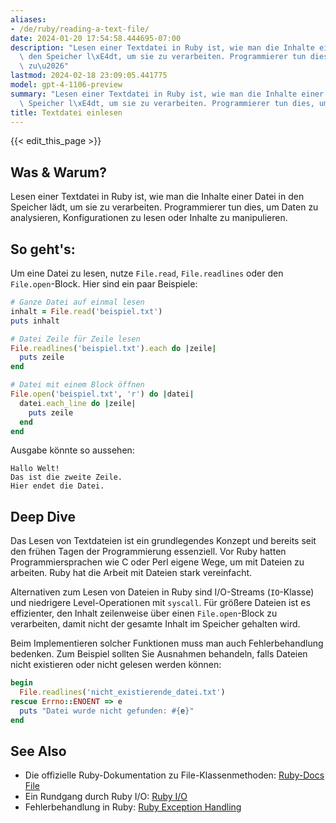 ```yaml
---
aliases:
- /de/ruby/reading-a-text-file/
date: 2024-01-20 17:54:58.444695-07:00
description: "Lesen einer Textdatei in Ruby ist, wie man die Inhalte einer Datei in\
  \ den Speicher l\xE4dt, um sie zu verarbeiten. Programmierer tun dies, um Daten\
  \ zu\u2026"
lastmod: 2024-02-18 23:09:05.441775
model: gpt-4-1106-preview
summary: "Lesen einer Textdatei in Ruby ist, wie man die Inhalte einer Datei in den\
  \ Speicher l\xE4dt, um sie zu verarbeiten. Programmierer tun dies, um Daten zu\u2026"
title: Textdatei einlesen
---
```


{{< edit_this_page >}}

## Was & Warum?

Lesen einer Textdatei in Ruby ist, wie man die Inhalte einer Datei in den Speicher lädt, um sie zu verarbeiten. Programmierer tun dies, um Daten zu analysieren, Konfigurationen zu lesen oder Inhalte zu manipulieren.

## So geht's:

Um eine Datei zu lesen, nutze `File.read`, `File.readlines` oder den `File.open`-Block. Hier sind ein paar Beispiele:

```Ruby
# Ganze Datei auf einmal lesen
inhalt = File.read('beispiel.txt')
puts inhalt

# Datei Zeile für Zeile lesen
File.readlines('beispiel.txt').each do |zeile|
  puts zeile
end

# Datei mit einem Block öffnen
File.open('beispiel.txt', 'r') do |datei|
  datei.each_line do |zeile|
    puts zeile
  end
end
```

Ausgabe könnte so aussehen:

```
Hallo Welt!
Das ist die zweite Zeile.
Hier endet die Datei.
```

## Deep Dive

Das Lesen von Textdateien ist ein grundlegendes Konzept und bereits seit den frühen Tagen der Programmierung essenziell. Vor Ruby hatten Programmiersprachen wie C oder Perl eigene Wege, um mit Dateien zu arbeiten. Ruby hat die Arbeit mit Dateien stark vereinfacht.

Alternativen zum Lesen von Dateien in Ruby sind I/O-Streams (`IO`-Klasse) und niedrigere Level-Operationen mit `syscall`. Für größere Dateien ist es effizienter, den Inhalt zeilenweise über einen `File.open`-Block zu verarbeiten, damit nicht der gesamte Inhalt im Speicher gehalten wird.

Beim Implementieren solcher Funktionen muss man auch Fehlerbehandlung bedenken. Zum Beispiel sollten Sie Ausnahmen behandeln, falls Dateien nicht existieren oder nicht gelesen werden können:

```Ruby
begin
  File.readlines('nicht_existierende_datei.txt')
rescue Errno::ENOENT => e
  puts "Datei wurde nicht gefunden: #{e}"
end
```

## See Also

- Die offizielle Ruby-Dokumentation zu File-Klassenmethoden: [Ruby-Docs File](https://ruby-doc.org/core/File.html)
- Ein Rundgang durch Ruby I/O: [Ruby I/O](https://www.tutorialspoint.com/ruby/ruby_input_output.htm)
- Fehlerbehandlung in Ruby: [Ruby Exception Handling](https://ruby-doc.org/core-2.5.1/Exception.html)
